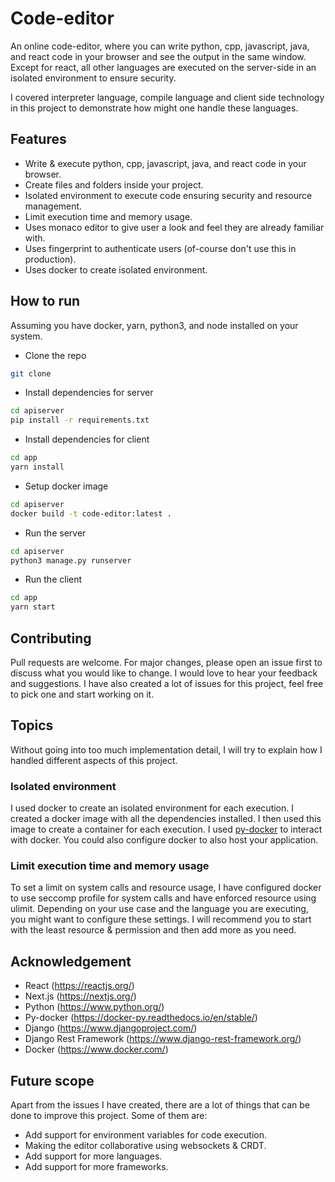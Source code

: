 # Code-editor

An online code-editor, where you can write python, cpp, javascript, java, and react code in your browser and see the output in the same window. Except for react, all other languages are executed on the server-side in an isolated environment to ensure security.

I covered interpreter language, compile language and client side technology in this project to demonstrate how might one handle these languages.


## Features

- Write & execute python, cpp, javascript, java, and react code in your browser.
- Create files and folders inside your project.
- Isolated environment to execute code ensuring security and resource management.
- Limit execution time and memory usage.
- Uses monaco editor to give user a look and feel they are already familiar with.
- Uses fingerprint to authenticate users (of-course don't use this in production).
- Uses docker to create isolated environment.

## How to run

Assuming you have docker, yarn, python3, and node installed on your system.

- Clone the repo

```bash
git clone
```

- Install dependencies for server

```bash
cd apiserver
pip install -r requirements.txt
```

- Install dependencies for client

```bash
cd app
yarn install
```

- Setup docker image

```bash
cd apiserver
docker build -t code-editor:latest .
```

- Run the server

```bash
cd apiserver
python3 manage.py runserver
```

- Run the client

```bash
cd app
yarn start
```



## Contributing

Pull requests are welcome. For major changes, please open an issue first to discuss what you would like to change. I would love to hear your feedback and suggestions. I have also created a lot of issues for this project, feel free to pick one and start working on it.

## Topics

Without going into too much implementation detail, I will try to explain how I handled different aspects of this project.



### Isolated environment

I used docker to create an isolated environment for each execution. I created a docker image with all the dependencies installed. I then used this image to create a container for each execution. I used [py-docker](https://docker-py.readthedocs.io/en/stable/) to interact with docker. You could also configure docker to also host your application.

### Limit execution time and memory usage

To set a limit on system calls and resource usage, I have configured docker to use seccomp profile for system calls and have enforced resource using ulimit. Depending on your use case and the language you are executing, you might want to configure these settings. I will recommend you to start with the least resource & permission and then add more as you need.




## Acknowledgement

- React (https://reactjs.org/)
- Next.js (https://nextjs.org/)
- Python (https://www.python.org/)
- Py-docker (https://docker-py.readthedocs.io/en/stable/)
- Django (https://www.djangoproject.com/)
- Django Rest Framework (https://www.django-rest-framework.org/)
- Docker (https://www.docker.com/)

## Future scope

Apart from the issues I have created, there are a lot of things that can be done to improve this project. Some of them are:

- Add support for environment variables for code execution.
- Making the editor collaborative using websockets & CRDT.
- Add support for more languages.
- Add support for more frameworks.
